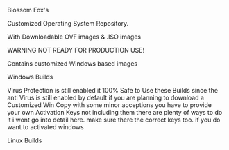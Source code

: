 Blossom Fox's

Customized Operating System Repository.

With Downloadable OVF images & .ISO images

WARNING NOT READY FOR PRODUCTION USE!

Contains customized Windows based images

Windows
Builds

Virus Protection is still enabled it 100% Safe to Use these Builds
since the anti Virus is still enabled by default if you are planning
to download a Customized Win Copy with some minor acceptions you have to provide your own Activation Keys
not including them there are plenty of ways to do it i wont go into detail here.
make sure there the correct keys too. if you do want to activated windows

Linux 
Builds
